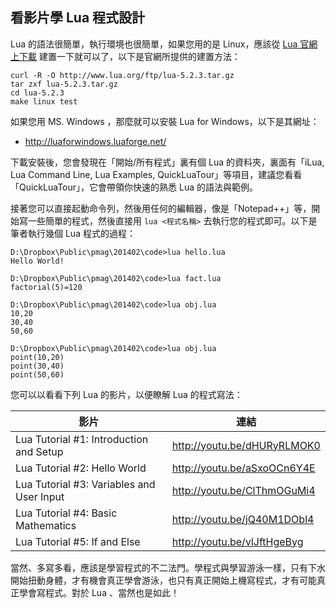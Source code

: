 ## 看影片學 Lua 程式設計

Lua 的語法很簡單，執行環境也很簡單，如果您用的是 Linux，應該從 [Lua 官網上下載](http://www.lua.org/download.html) 建置一下就可以了，以下是官網所提供的建置方法：

```
curl -R -O http://www.lua.org/ftp/lua-5.2.3.tar.gz
tar zxf lua-5.2.3.tar.gz
cd lua-5.2.3
make linux test
```

如果您用 MS. Windows ，那麼就可以安裝 Lua for Windows，以下是其網址：

* <http://luaforwindows.luaforge.net/>

下載安裝後，您會發現在「開始/所有程式」裏有個 Lua 的資料夾，裏面有「iLua, Lua Command Line, Lua Examples, QuickLuaTour」等項目，建議您看看「QuickLuaTour」，它會帶領你快速的熟悉 Lua 的語法與範例。

接著您可以直接起動命令列，然後用任何的編輯器，像是「Notepad++」等，開始寫一些簡單的程式，然後直接用 `lua <程式名稱>` 去執行您的程式即可。以下是筆者執行幾個 Lua 程式的過程：

```
D:\Dropbox\Public\pmag\201402\code>lua hello.lua
Hello World!

D:\Dropbox\Public\pmag\201402\code>lua fact.lua
factorial(5)=120

D:\Dropbox\Public\pmag\201402\code>lua obj.lua
10,20
30,40
50,60

D:\Dropbox\Public\pmag\201402\code>lua obj.lua
point(10,20)
point(30,40)
point(50,60)
```

您可以以看看下列 Lua 的影片，以便瞭解 Lua 的程式寫法：

| 影片                                               | 連結                                     |
|----------------------------------------------------|------------------------------------------|
| Lua Tutorial #1: Introduction and Setup            | <http://youtu.be/dHURyRLMOK0>            |
| Lua Tutorial #2: Hello World                       | <http://youtu.be/aSxoOCn6Y4E>            |
| Lua Tutorial #3: Variables and User Input          | <http://youtu.be/ClThmOGuMi4>            |
| Lua Tutorial #4: Basic Mathematics                 | <http://youtu.be/jQ40M1DObl4>            |
| Lua Tutorial #5: If and Else                       | <http://youtu.be/vlJftHgeByg>            |

當然、多寫多看，應該是學習程式的不二法門。學程式與學習游泳一樣，只有下水開始扭動身體，才有機會真正學會游泳，也只有真正開始上機寫程式，才有可能真正學會寫程式。對於 Lua 、當然也是如此！

